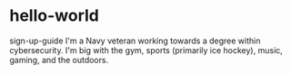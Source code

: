 # hello-world
sign-up-guide
I'm a Navy veteran working towards a degree within cybersecurity.  I'm big with the gym, sports (primarily ice hockey), music, gaming, and the outdoors.
